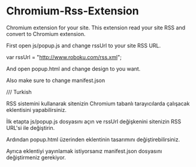 Chromium-Rss-Extension
======================

Chromium extension for your site. This extension read your site RSS and convert to Chromium extension.


First open js/popup.js and change rssUrl to your site RSS URL.

var rssUrl = "http://www.roboku.com/rss.xml";

And open popup.html and change design to you want.

Also make sure to change manifest.json


/// Turkish

RSS sistemini kullanarak sitenizin Chromium tabanlı tarayıcılarda çalışacak eklentisini yapabilirsiniz.

İlk etapta js/popup.js dosyasını açın ve rssUrl değişkenini sitenizin RSS URL'si ile değiştirin.

Ardından popup.html üzerinden eklentinin tasarımını değiştirebilirsiniz.

Ayrıca eklentiyi yayınlamak istiyorsanız manifest.json dosyasını değiştirmeniz gerekiyor.

